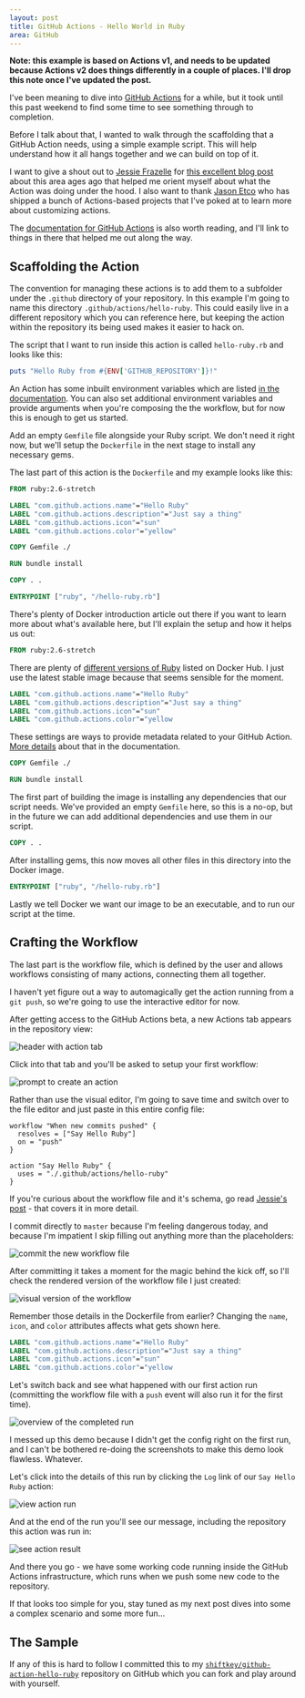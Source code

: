 ```yaml
---
layout: post
title: GitHub Actions - Hello World in Ruby
area: GitHub
---
```


**Note: this example is based on Actions v1, and needs to be updated because Actions v2 does things differently in a couple of places. I'll drop this note once I've updated the post.**

I've been meaning to dive into [GitHub Actions](https://github.com/features/actions) for a while, but it took until this past weekend to find some time to see something through to completion.

Before I talk about that, I wanted to walk through the scaffolding that a GitHub Action needs, using a simple example script. This will help understand how it all hangs together and we can build on top of it.

I want to give a shout out to [Jessie Frazelle](https://twitter.com/jessfraz) for [this excellent blog post](https://blog.jessfraz.com/post/the-life-of-a-github-action/) about this area ages ago that helped me orient myself about what the Action was doing under the hood. I also want to thank [Jason Etco](https://twitter.com/JasonEtco) who has shipped a bunch of Actions-based projects that I've poked at to learn more about customizing actions.

The [documentation for GitHub Actions](https://developer.github.com/actions/) is also worth reading, and I'll link to things in there that helped me out along the way.

## Scaffolding the Action

The convention for managing these actions is to add them to a subfolder under the `.github` directory of your repository. In this example I'm going to name this directory `.github/actions/hello-ruby`. This could easily live in a different repository which you can reference here, but keeping the action within the repository its being used makes it easier to hack on.

The script that I want to run inside this action is called `hello-ruby.rb` and looks like this:

```ruby
puts "Hello Ruby from #{ENV['GITHUB_REPOSITORY']}!"
```

An Action has some inbuilt environment variables which are listed [in the documentation](https://developer.github.com/actions/creating-github-actions/accessing-the-runtime-environment/#environment-variables). You can also set additional environment variables and provide arguments when you're composing the the workflow, but for now this is enough to get us started.

Add an empty `Gemfile` file alongside your Ruby script. We don't need it right now, but we'll setup the `Dockerfile` in the next stage to install any necessary gems.

The last part of this action is the `Dockerfile` and my example looks like this:

```dockerfile
FROM ruby:2.6-stretch

LABEL "com.github.actions.name"="Hello Ruby"
LABEL "com.github.actions.description"="Just say a thing"
LABEL "com.github.actions.icon"="sun"
LABEL "com.github.actions.color"="yellow"

COPY Gemfile ./

RUN bundle install

COPY . .

ENTRYPOINT ["ruby", "/hello-ruby.rb"]
```

There's plenty of Docker introduction article out there if you want to learn more about what's available here, but I'll explain the setup and how it helps us out:

```dockerfile
FROM ruby:2.6-stretch
```

There are plenty of [different versions of Ruby](https://hub.docker.com/_/ruby) listed on Docker Hub. I just use the latest stable image because that seems sensible for the moment.

```dockerfile
LABEL "com.github.actions.name"="Hello Ruby"
LABEL "com.github.actions.description"="Just say a thing"
LABEL "com.github.actions.icon"="sun"
LABEL "com.github.actions.color"="yellow
```

These settings are ways to provide metadata related to your GitHub Action. [More details](https://developer.github.com/actions/creating-github-actions/creating-a-new-action/#hello-world-action-example) about that in the documentation.

```dockerfile
COPY Gemfile ./

RUN bundle install
```

The first part of building the image is installing any dependencies that our script needs. We've provided an empty `Gemfile` here, so this is a no-op, but in the future we can add additional dependencies and use them in our script.

```dockerfile
COPY . .
```

After installing gems, this now moves all other files in this directory into the Docker image.

```dockerfile
ENTRYPOINT ["ruby", "/hello-ruby.rb"]
```

Lastly we tell Docker we want our image to be an executable, and to run our script at the time.

## Crafting the Workflow

The last part is the workflow file, which is defined by the user and allows workflows consisting of many actions, connecting them all together.

I haven't yet figure out a way to automagically get the action running from a `git push`, so we're going to use the interactive editor for now.

After getting access to the GitHub Actions beta, a new Actions tab appears in the repository view:

![header with action tab](/images/github-action-hello-ruby/header-with-action-tab.png)

Click into that tab and you'll be asked to setup your first workflow:

![prompt to create an action](/images/github-action-hello-ruby/create-the-action.png)

Rather than use the visual editor, I'm going to save time and switch over to the file editor and just paste in this entire config file:

```
workflow "When new commits pushed" {
  resolves = ["Say Hello Ruby"]
  on = "push"
}

action "Say Hello Ruby" {
  uses = "./.github/actions/hello-ruby"
}
```

If you're curious about the workflow file and it's schema, go read [Jessie's post](https://blog.jessfraz.com/post/the-life-of-a-github-action/) - that covers it in more detail.

I commit directly to `master` because I'm feeling dangerous today, and because I'm impatient I skip filling out anything more than the placeholders:

![commit the new workflow file](/images/github-action-hello-ruby/commit-the-action.png)

After committing it takes a moment for the magic behind the kick off, so I'll check the rendered version of the workflow file I just created:

![visual version of the workflow](/images/github-action-hello-ruby/view-the-rendered-blob.png)

Remember those details in the Dockerfile from earlier? Changing the `name`, `icon`, and `color` attributes affects what gets shown here.

```dockerfile
LABEL "com.github.actions.name"="Hello Ruby"
LABEL "com.github.actions.description"="Just say a thing"
LABEL "com.github.actions.icon"="sun"
LABEL "com.github.actions.color"="yellow
```

Let's switch back and see what happened with our first action run (committing the workflow file with a `push` event will also run it for the first time).

![overview of the completed run](/images/github-action-hello-ruby/view-the-completed-run.png)

I messed up this demo because I didn't get the config right on the first run, and I can't be bothered re-doing the screenshots to make this demo look flawless. Whatever.

Let's click into the details of this run by clicking the `Log` link of our `Say Hello Ruby` action:

![view action run](/images/github-action-hello-ruby/view-action-run.png)

And at the end of the run you'll see our message, including the repository this action was run in:

![see action result](/images/github-action-hello-ruby/see-action-result.png)

And there you go - we have some working code running inside the GitHub Actions infrastructure, which runs when we push some new code to the repository.

If that looks too simple for you, stay tuned as my next post dives into some a complex scenario and some more fun...

## The Sample

If any of this is hard to follow I committed this to my [`shiftkey/github-action-hello-ruby`](https://github.com/shiftkey/github-action-hello-ruby) repository on GitHub which you can fork and play around with yourself.
